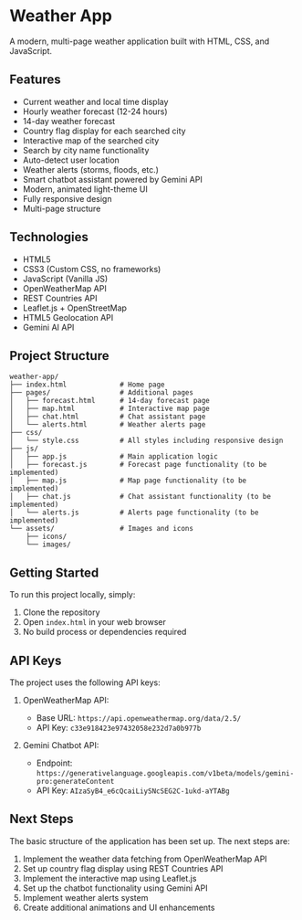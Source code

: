 # Weather App

A modern, multi-page weather application built with HTML, CSS, and JavaScript.

## Features

- Current weather and local time display
- Hourly weather forecast (12-24 hours)
- 14-day weather forecast
- Country flag display for each searched city
- Interactive map of the searched city
- Search by city name functionality
- Auto-detect user location
- Weather alerts (storms, floods, etc.)
- Smart chatbot assistant powered by Gemini API
- Modern, animated light-theme UI
- Fully responsive design
- Multi-page structure

## Technologies

- HTML5
- CSS3 (Custom CSS, no frameworks)
- JavaScript (Vanilla JS)
- OpenWeatherMap API
- REST Countries API
- Leaflet.js + OpenStreetMap
- HTML5 Geolocation API
- Gemini AI API

## Project Structure

```
weather-app/
├── index.html             # Home page
├── pages/                 # Additional pages
│   ├── forecast.html      # 14-day forecast page
│   ├── map.html           # Interactive map page
│   ├── chat.html          # Chat assistant page
│   └── alerts.html        # Weather alerts page
├── css/
│   └── style.css          # All styles including responsive design
├── js/
│   ├── app.js             # Main application logic
│   ├── forecast.js        # Forecast page functionality (to be implemented)
│   ├── map.js             # Map page functionality (to be implemented)
│   ├── chat.js            # Chat assistant functionality (to be implemented)
│   └── alerts.js          # Alerts page functionality (to be implemented)
└── assets/                # Images and icons
    ├── icons/
    └── images/
```

## Getting Started

To run this project locally, simply:

1. Clone the repository
2. Open `index.html` in your web browser
3. No build process or dependencies required

## API Keys

The project uses the following API keys:

1. OpenWeatherMap API:
   - Base URL: `https://api.openweathermap.org/data/2.5/`
   - API Key: `c33e918423e97432058e232d7a0b977b`

2. Gemini Chatbot API:
   - Endpoint: `https://generativelanguage.googleapis.com/v1beta/models/gemini-pro:generateContent`
   - API Key: `AIzaSyB4_e6cQcaiLiySNcSEG2C-1ukd-aYTABg`

## Next Steps

The basic structure of the application has been set up. The next steps are:

1. Implement the weather data fetching from OpenWeatherMap API
2. Set up country flag display using REST Countries API
3. Implement the interactive map using Leaflet.js
4. Set up the chatbot functionality using Gemini API
5. Implement weather alerts system
6. Create additional animations and UI enhancements 